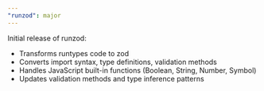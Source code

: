 ```yaml
---
"runzod": major
---
```


Initial release of runzod:
- Transforms runtypes code to zod
- Converts import syntax, type definitions, validation methods
- Handles JavaScript built-in functions (Boolean, String, Number, Symbol)
- Updates validation methods and type inference patterns
